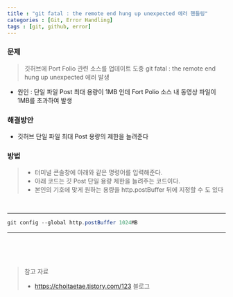 ```yaml
---
title : "git fatal : the remote end hung up unexpected 에러 핸들링"
categories : [Git, Error Handling] 
tags : [git, github, error]
---
```


### 문제
>깃허브에 Port Folio 관련 소스를 업데이트 도중 git fatal : the remote end hung up unexpected 에러 발생

- 원인 : 단일 파일 Post 최대 용량이 1MB 인데 Fort Polio 소스 내 동영상 파일이 1MB를 초과하여 발생


### 해결방안
- 깃허브 단일 파일 최대 Post 용량의 제한을 늘려준다

### 방법
> - 터미널 콘솔창에 아래와 같은 명령어를 입력해준다.
> - 아래 코드는 깃 Post 단일 용량 제한을 늘려주는 코드이다.
> - 본인의 기호에 맞게 원하는 용량을 http.postBuffer 뒤에 지정할 수 도 있다

<br/>

---
```C#
git config --global http.postBuffer 1024MB
```
---

<br/>
<br/>
<br/>



>참고 자료
> - https://choitaetae.tistory.com/123 블로그
